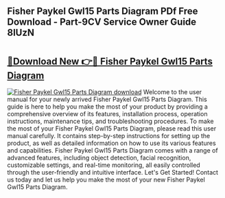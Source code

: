 ## Fisher Paykel Gwl15 Parts Diagram PDf Free Download - Part-9CV Service Owner Guide 8IUzN

# <h2><a href="http://dfkzpz.blite.top/?on=Fisher+Paykel+Gwl15+Parts+Diagram">🔗Download New 👉🔴 Fisher Paykel Gwl15 Parts Diagram</a></h2>

[![Fisher Paykel Gwl15 Parts Diagram download](https://i.imgur.com/lujVjoI.png)](http://dfkzpz.blite.top/?on=Fisher+Paykel+Gwl15+Parts+Diagram)
Welcome to the user manual for your newly arrived Fisher Paykel Gwl15 Parts Diagram. This guide is here to help you make the most of your product by providing a comprehensive overview of its features, installation process, operation instructions, maintenance tips, and troubleshooting procedures. To make the most of your Fisher Paykel Gwl15 Parts Diagram, please read this user manual carefully. It contains step-by-step instructions for setting up the product, as well as detailed information on how to use its various features and capabilities. Fisher Paykel Gwl15 Parts Diagram comes with a range of advanced features, including object detection, facial recognition, customizable settings, and real-time monitoring, all easily controlled through the user-friendly and intuitive interface. Let's Get Started! Contact us today and let us help you make the most of your new Fisher Paykel Gwl15 Parts Diagram.
